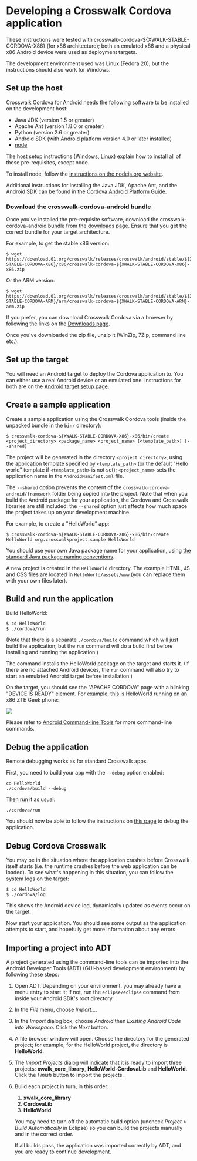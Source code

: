 # Developing a Crosswalk Cordova application

These instructions were tested with crosswalk-cordova-${XWALK-STABLE-CORDOVA-X86} (for x86 architecture); both an emulated x86 and a physical x86 Android device were used as deployment targets.

The development environment used was Linux (Fedora 20), but the instructions should also work for Windows.

## Set up the host

Crosswalk Cordova for Android needs the following software to be installed on the development host:

*   Java JDK (version 1.5 or greater)
*   Apache Ant (version 1.8.0 or greater)
*   Python (version 2.6 or greater)
*   Android SDK (with Android platform version 4.0 or later installed)
*   [node](http://nodejs.org)

The host setup instructions ([Windows](#documentation/getting_started/windows_host_setup), [Linux](#documentation/getting_started/linux_host_setup)) explain how to install all of these pre-requisites, except node.

To install node, follow the [instructions on the nodejs.org website](http://nodejs.org/download/).

Additional instructions for installing the Java JDK, Apache Ant, and the Android SDK can be found in the [Cordova Android Platform Guide](http://cordova.apache.org/docs/en/3.3.0/guide_platforms_android_index.md.html#Android%20Platform%20Guide).

### Download the crosswalk-cordova-android bundle

Once you've installed the pre-requisite software, download the crosswalk-cordova-android bundle from [the downloads page](#documentation/downloads). Ensure that you get the correct bundle for your target architecture.

For example, to get the stable x86 version:

    $ wget https://download.01.org/crosswalk/releases/crosswalk/android/stable/${XWALK-STABLE-CORDOVA-X86}/x86/crosswalk-cordova-${XWALK-STABLE-CORDOVA-X86}-x86.zip

Or the ARM version:

    $ wget https://download.01.org/crosswalk/releases/crosswalk/android/stable/${XWALK-STABLE-CORDOVA-ARM}/arm/crosswalk-cordova-${XWALK-STABLE-CORDOVA-ARM}-arm.zip

If you prefer, you can download Crosswalk Cordova via a browser by following the links on the [Downloads page](#documentation/downloads).

Once you've downloaded the zip file, unzip it (WinZip, 7Zip, command line etc.).

## Set up the target

You will need an Android target to deploy the Cordova application to. You can either use a real Android device or an emulated one. Instructions for both are on the [Android target setup page](#documentation/getting_started/android_target_setup).

## Create a sample application

Create a sample application using the Crosswalk Cordova tools (inside the unpacked bundle in the `bin/` directory):

    $ crosswalk-cordova-${XWALK-STABLE-CORDOVA-X86}-x86/bin/create <project_directory> <package_name> <project_name> [<template_path>] [--shared]

The project will be generated in the directory `<project_directory>`, using the application template specified by `<template_path>` (or the default "Hello world" template if `<template_path>` is not set); `<project_name>` sets the application name in the `AndroidManifest.xml` file.

The `--shared` option prevents the content of the `crosswalk-cordova-android/framework` folder being copied into the project. Note that when you build the Android package for your application, the Cordova and Crosswalk libraries are still included: the `--shared` option just affects how much space the project takes up on your development machine.

For example, to create a "HelloWorld" app:

    $ crosswalk-cordova-${XWALK-STABLE-CORDOVA-X86}-x86/bin/create HelloWorld org.crosswalkproject.sample HelloWorld

You should use your own Java package name for your application, using [the standard Java package naming conventions](http://docs.oracle.com/javase/tutorial/java/package/namingpkgs.html).

A new project is created in the `HelloWorld` directory. The example HTML, JS and CSS files are located in `HelloWorld/assets/www` (you can replace them with your own files later).

## Build and run the application

Build HelloWorld:

    $ cd HelloWorld
    $ ./cordova/run

(Note that there is a separate `./cordova/build` command which will just build the application; but the `run` command will do a build first before installing and running the application.)

The command installs the HelloWorld package on the target and starts it. (If there are no attached Android devices, the `run` command will also try to start an emulated Android target before installation.)

On the target, you should see the "APACHE CORDOVA" page with a blinking "DEVICE IS READY" element. For example, this is HelloWorld running on an x86 ZTE Geek phone:

<img src="assets/cordova-hello-world.png">

Please refer to [Android Command-line Tools](http://cordova.apache.org/docs/en/3.3.0/guide_platforms_android_tools.md.html#Android%20Command-line%20Tools) for more command-line commands.

## Debug the application

Remote debugging works as for standard Crosswalk apps.

First, you need to build your app with the `--debug` option enabled:

    cd HelloWorld
    ./cordova/build --debug

Then run it as usual:

    ./cordova/run

You should now be able to follow the instructions on [this page](#documentation/getting_started/remote_debugging) to debug the application.

## Debug Cordova Crosswalk

You may be in the situation where the application crashes before Crosswalk itself starts (i.e. the runtime crashes before the web application can be loaded). To see what's happening in this situation, you can follow the system logs on the target:

    $ cd HelloWorld
    $ ./cordova/log

This shows the Android device log, dynamically updated as events occur on the target.

Now start your application. You should see some output as the application attempts to start, and hopefully get more information about any errors.

## Importing a project into ADT

A project generated using the command-line tools can be imported into the Android Developer Tools (ADT) (GUI-based development environment) by following these steps:

1.  Open ADT. Depending on your environment, you may already have a menu entry to start it; if not, run the `eclipse/eclipse` command from inside your Android SDK's root directory.
2.  In the *File* menu, choose *Import...*.
3.  In the *Import* dialog box, choose *Android* then *Existing Android Code into Workspace*. Click the *Next* button.
4.  A file browser window will open. Choose the directory for the generated project; for example, for the HelloWorld project, the directory is **HelloWorld**.
5.  The *Import Projects* dialog will indicate that it is ready to import three projects: **xwalk_core_library**, **HelloWorld-CordovaLib** and **HelloWorld**. Click the *Finish* button to import the projects.
6.  <p>Build each project in turn, in this order:</p>

    <ol>
    <li><strong>xwalk_core_library</strong></li>
    <li><strong>CordovaLib</strong></li>
    <li><strong>HelloWorld</strong></li>
    </ol>

    <p>You may need to turn off the automatic build option (uncheck <em>Project</em> > <em>Build Automatically</em> in Eclipse) so you can build the projects manually and in the correct order.</p>

    <p>If all builds pass, the application was imported correctly by ADT, and you are ready to continue development.</p>
